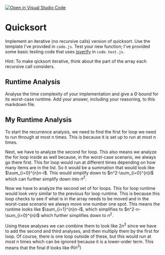 [![Open in Visual Studio Code](https://classroom.github.com/assets/open-in-vscode-718a45dd9cf7e7f842a935f5ebbe5719a5e09af4491e668f4dbf3b35d5cca122.svg)](https://classroom.github.com/online_ide?assignment_repo_id=12515170&assignment_repo_type=AssignmentRepo)
# Quicksort

Implement an iterative (no recursive calls) version of quicksort. Use the
template I've provided in `code.js`. Test your new function; I've provided some
basic testing code that uses [jsverify](https://jsverify.github.io/) in
`code.test.js`.

Hint: To make qicksort iterative, think about the part of the array each
recursive call considers.

## Runtime Analysis

Analyse the time complexity of your implementation and give a $\Theta$ bound for
its worst-case runtime. Add your answer, including your reasoning, to this
markdown file.

## My Runtime Analysis

To start the recurrence analysis, we need to find the first for loop we need to run through at most n times. This is because it is set up to run at most n times.

Next, we have to analyze the second for loop. This also means we analyze the for loop inside as well because, in the worst-case scenario, we always go there first. This for loop would run at different times depending on how many items are in the list. So it would be a summation that would look like $\sum_{i=0}^{n}n-i$. This would simplify down to $n^2-\sum_{i=0}^{n}i$ which can further simplify down into $n^2$.

Now we have to analyze the second set of for loops. This for loop runtime would look very similar to the previous for loop runtime. This is because this loop checks to see if what is in the array needs to be moved and in the worst-case scenario we always move one number one spot. This means the runtime looks like $\sum_{i=1}^{n}n-i$, which simplifies to $n^2-n-\sum_{i=0}^{n}i$ which further simplifies down to $n^2$.

Using these analyses we can combine them to look like $2n^3$ since we have to add the second and third analyses, and then multiply them by the first for loop. Of course, there is one loop outside of these, but this would run at most n times which can be ignored because it is a lower-order term. This means that the final $\theta$ looks like $\theta(n^3)$

